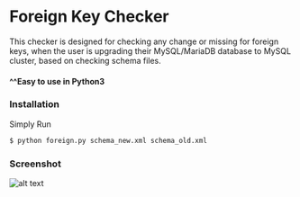 # Foreign Key Checker

This checker is designed for checking any change or missing for foreign keys, when the user is upgrading their MySQL/MariaDB database to MySQL cluster, based on checking schema files.

#### ^^Easy to use in Python3

### Installation
Simply Run

```sh
$ python foreign.py schema_new.xml schema_old.xml
```

### Screenshot
![alt text](https://github.com/hupei1991/Foreign-Key-Checker/blob/master/ss.png "Screenshot")
